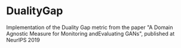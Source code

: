 # DualityGap
Implementation of the Duality Gap metric from the paper "A Domain Agnostic Measure for Monitoring andEvaluating GANs", published at NeurIPS 2019
